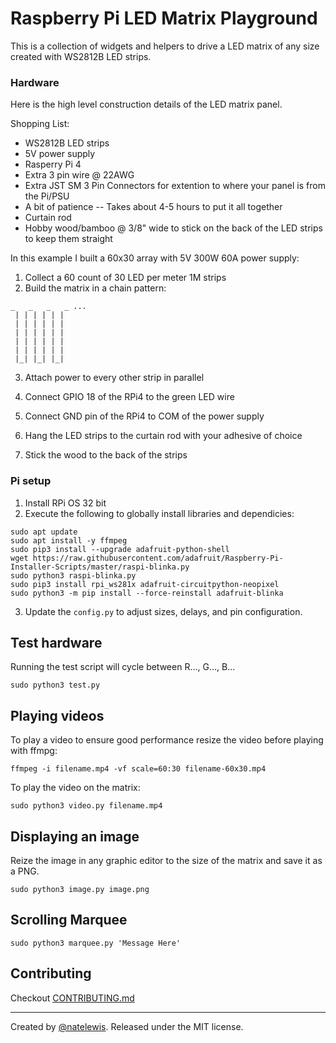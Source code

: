 # Raspberry Pi LED Matrix Playground

This is a collection of widgets and helpers to drive a LED matrix of any size created with WS2812B LED strips. 

### Hardware

Here is the high level construction details of the LED matrix panel.

Shopping List:
* WS2812B LED strips
* 5V power supply
* Rasperry Pi 4
* Extra 3 pin wire @ 22AWG
* Extra JST SM 3 Pin Connectors for extention to where your panel is from the Pi/PSU
* A bit of patience -- Takes about 4-5 hours to put it all together
* Curtain rod
* Hobby wood/bamboo @ 3/8" wide to stick on the back of the LED strips to keep them straight

In this example I built a 60x30 array with 5V 300W 60A power supply:
1. Collect a 60 count of 30 LED per meter 1M strips
2. Build the matrix in a chain pattern:
```
_   _   _   _ ...
 | | | | | |
 | | | | | |
 | | | | | |
 | | | | | |
 | | | | | |
 |_| |_| |_|
```
3. Attach power to every other strip in parallel

4. Connect GPIO 18 of the RPi4 to the green LED wire
5. Connect GND pin of the RPi4 to COM of the power supply
6. Hang the LED strips to the curtain rod with your adhesive of choice
7. Stick the wood to the back of the strips

### Pi setup
1. Install RPi OS 32 bit
2. Execute the following to globally install libraries and dependicies:
```
sudo apt update
sudo apt install -y ffmpeg
sudo pip3 install --upgrade adafruit-python-shell
wget https://raw.githubusercontent.com/adafruit/Raspberry-Pi-Installer-Scripts/master/raspi-blinka.py
sudo python3 raspi-blinka.py
sudo pip3 install rpi_ws281x adafruit-circuitpython-neopixel
sudo python3 -m pip install --force-reinstall adafruit-blinka
```
3. Update the `config.py` to adjust sizes, delays, and pin configuration.

## Test hardware
Running the test script will cycle between R..., G..., B...
```
sudo python3 test.py
```

## Playing videos
To play a video to ensure good performance resize the video before playing with ffmpg: 
```
ffmpeg -i filename.mp4 -vf scale=60:30 filename-60x30.mp4
```
To play the video on the matrix:
```
sudo python3 video.py filename.mp4
```

## Displaying an image
Reize the image in any graphic editor to the size of the matrix and save it as a PNG.
```
sudo python3 image.py image.png
```

## Scrolling Marquee
```
sudo python3 marquee.py 'Message Here'
```

## Contributing

Checkout [CONTRIBUTING.md](CONTRIBUTING.md)

---

Created by [@natelewis](https://github.com/natelewis). Released under the MIT license.

